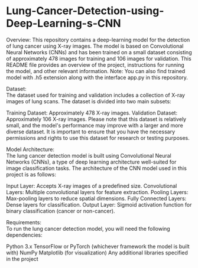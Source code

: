 # Lung-Cancer-Detection-using-Deep-Learning-s-CNN
Overview: 
This repository contains a deep-learning model for the detection of lung cancer using X-ray images. The model is based on Convolutional Neural Networks (CNNs) and has been trained on a small dataset consisting of approximately 478 images for training and 106 images for validation. This README file provides an overview of the project, instructions for running the model, and other relevant information.
Note: You can also find trained model with .h5 extension along with the interface app.py in this repository.


Dataset:  
The dataset used for training and validation includes a collection of X-ray images of lung scans. The dataset is divided into two main subsets:

Training Dataset:  Approximately 478 X-ray images.
Validation Dataset: Approximately 106 X-ray images.
Please note that this dataset is relatively small, and the model's performance may improve with a larger and more diverse dataset. It is important to ensure that you have the necessary permissions and rights to use this dataset for research or testing purposes.

Model Architecture:  
The lung cancer detection model is built using Convolutional Neural Networks (CNNs), a type of deep learning architecture well-suited for image classification tasks. The architecture of the CNN model used in this project is as follows:

Input Layer: Accepts X-ray images of a predefined size.
Convolutional Layers: Multiple convolutional layers for feature extraction.
Pooling Layers: Max-pooling layers to reduce spatial dimensions.
Fully Connected Layers: Dense layers for classification.
Output Layer: Sigmoid activation function for binary classification (cancer or non-cancer).

Requirements:  
To run the lung cancer detection model, you will need the following dependencies:

Python 3.x
TensorFlow or PyTorch (whichever framework the model is built with)
NumPy
Matplotlib (for visualization)
Any additional libraries specified in the project
